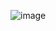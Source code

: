 ![image](https://github.com/Rahul-chaurasiya/Leetcode-Practice-Problem/assets/77222540/19fe0689-dcad-485e-8129-634c26f8e9a0)
